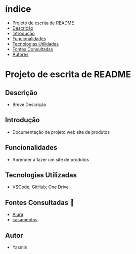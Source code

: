 # índice

* [Projeto de escrita de README](#projeto-de-escrita-de-readme)
* [Descrição](#descrição)
* [Introdução](#introdução)
* [Funcionalidades](#funcionalidades)
* [Tecnologias Utilidades](#tecnologias-utilizadas)
* [Fontes Consultadas](#fontes-consultadas)
* [Autores](#autores)

 

# Projeto de escrita de README


## Descrição 
- Breve Descrição

## Introdução 
- Documentação de projeto web site de produtos

## Funcionalidades 
- Aprender a fazer um site de produtos

## Tecnologias Utilizadas 
- VSCode; GitHub; One Drive

## Fontes Consultadas 🔗
- [Alura](https://www.alura.com.br/artigos/escrever-bom-readme)
- [casamentos](https://www.casamentos.com.br/vestidos-noivas)

## Autor
- Yasmin